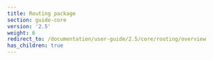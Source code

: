 ```yaml
---
title: Routing package
section: guide-core
version: '2.5'
weight: 6
redirect_to: /documentation/user-guide/2.5/core/routing/overview
has_children: true
---
```

